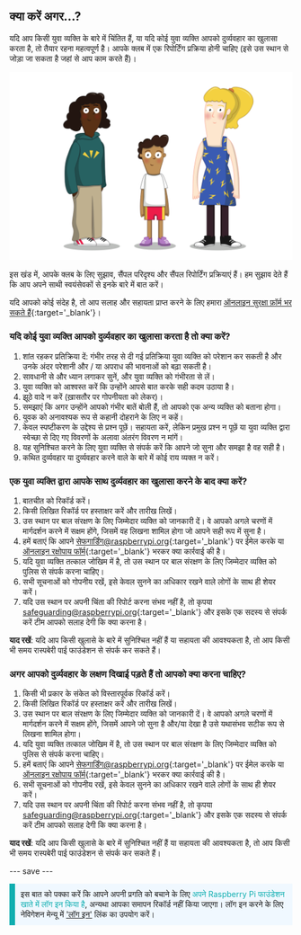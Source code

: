 ## क्या करें अगर…?

यदि आप किसी युवा व्यक्ति के बारे में चिंतित हैं, या यदि कोई युवा व्यक्ति आपको दुर्व्यवहार का खुलासा करता है, तो तैयार रहना महत्वपूर्ण है। आपके क्लब में एक रिपोर्टिंग प्रक्रिया होनी चाहिए (इसे उस स्थान से जोड़ा जा सकता है जहां से आप काम करते हैं)।

![तीन युवक खड़े हैं।](images/8-Diverse-Mix-2.png)

इस खंड में, आपके क्लब के लिए सुझाव, सैंपल परिदृश्य और सैंपल रिपोर्टिंग प्रक्रियाएं हैं। हम सुझाव देते हैं कि आप अपने साथी स्वयंसेवकों से इनके बारे में बात करें।

यदि आपको कोई संदेह है, तो आप सलाह और सहायता प्राप्त करने के लिए हमारा [ऑनलाइन सुरक्षा फ़ॉर्म भर सकते हैं](https://form.raspberrypi.org/f/safeguarding-concern-form){:target='_blank'}।

### यदि कोई युवा व्यक्ति आपको दुर्व्यवहार का खुलासा करता है तो क्या करें?

1. शांत रहकर प्रतिक्रिया दें: गंभीर तरह से दी गई प्रतिक्रिया युवा व्यक्ति को परेशान कर सकती है और उनके अंदर परेशानी और / या अपराध की भावनाओं को बढ़ा सकती है।
1. सावधानी से और ध्यान लगाकर सुनें, और युवा व्यक्ति को गंभीरता से लें।
1. युवा व्यक्ति को आश्वस्त करें कि उन्होंने आपसे बात करके सही कदम उठाया है।
1. झूठे वादे न करें (ख़ासतौर पर गोपनीयता को लेकर)।
1. समझाएं कि अगर उन्होंने आपको गंभीर बातें बोली हैं, तो आपको एक अन्य व्यक्ति को बताना होगा।
1. युवक को अनावश्यक रूप से कहानी दोहराने के लिए न कहें।
1. केवल स्पष्टीकरण के उद्देश्य से प्रश्न पूछें। सहायता करें, लेकिन प्रमुख प्रश्न न पूछें या युवा व्यक्ति द्वारा स्वेच्छा से दिए गए विवरणों के अलावा अंतरंग विवरण न मांगें।
1. यह सुनिश्चित करने के लिए युवा व्यक्ति से संपर्क करें कि आपने जो सुना और समझा है वह सही है।
1. कथित दुर्व्यवहार या दुर्व्यवहार करने वाले के बारे में कोई राय व्यक्त न करें।

### एक युवा व्यक्ति द्वारा आपके साथ दुर्व्यवहार का खुलासा करने के बाद क्या करें?

1. बातचीत को रिकॉर्ड करें।
1. किसी लिखित रिकॉर्ड पर हस्ताक्षर करें और तारीख लिखें।
1. उस स्थान पर बाल संरक्षण के लिए जिम्मेदार व्यक्ति को जानकारी दें। वे आपको अगले चरणों में मार्गदर्शन करने में सक्षम होंगे, जिसमें वह लिखना शामिल होगा जो आपने सही रूप में सुना है।
1. हमें बताएं कि आपने [सेफगार्डिंग@raspberrypi.org](mailto:safeguarding@raspberrypi.org){:target='_blank'} पर ईमेल करके या [ऑनलाइन रक्षोपाय फॉर्म](https://form.raspberrypi.org/f/safeguarding-concern-form){:target='_blank'} भरकर क्या कार्रवाई की है।
1. यदि युवा व्यक्ति तत्काल जोखिम में है, तो उस स्थान पर बाल संरक्षण के लिए जिम्मेदार व्यक्ति को पुलिस से संपर्क करना चाहिए।
1. सभी सूचनाओं को गोपनीय रखें, इसे केवल सुनने का अधिकार रखने वाले लोगों के साथ ही शेयर करें।
1. यदि उस स्थान पर अपनी चिंता की रिपोर्ट करना संभव नहीं है, तो कृपया [safeguarding@raspberrypi.org](mailto:safeguarding@raspberrypi.org){:target='_blank'} और इसके एक सदस्य से संपर्क करें टीम आपको सलाह देगी कि क्या करना है।

**याद रखें**: यदि आप किसी खुलासे के बारे में सुनिश्चित नहीं हैं या सहायता की आवश्यकता है, तो आप किसी भी समय रास्पबेरी पाई फाउंडेशन से संपर्क कर सकते हैं।

### अगर आपको दुर्व्यवहार के लक्षण दिखाई पड़ते हैं तो आपको क्या करना चाहिए?

1. किसी भी प्रकार के संकेत को विस्तारपूर्वक रिकॉर्ड करें।
1. किसी लिखित रिकॉर्ड पर हस्ताक्षर करें और तारीख लिखें।
1. उस स्थान पर बाल संरक्षण के लिए जिम्मेदार व्यक्ति को जानकारी दें। वे आपको अगले चरणों में मार्गदर्शन करने में सक्षम होंगे, जिसमें आपने जो सुना है और/या देखा है उसे यथासंभव सटीक रूप से लिखना शामिल होगा।
1. यदि युवा व्यक्ति तत्काल जोखिम में है, तो उस स्थान पर बाल संरक्षण के लिए जिम्मेदार व्यक्ति को पुलिस से संपर्क करना चाहिए।
1. हमें बताएं कि आपने [सेफगार्डिंग@raspberrypi.org](mailto:safeguarding@raspberrypi.org){:target='_blank'} पर ईमेल करके या [ऑनलाइन रक्षोपाय फॉर्म](https://form.raspberrypi.org/f/safeguarding-concern-form){:target='_blank'} भरकर क्या कार्रवाई की है।
1. सभी सूचनाओं को गोपनीय रखें, इसे केवल सुनने का अधिकार रखने वाले लोगों के साथ ही शेयर करें।
1. यदि उस स्थान पर अपनी चिंता की रिपोर्ट करना संभव नहीं है, तो कृपया [safeguarding@raspberrypi.org](mailto:safeguarding@raspberrypi.org){:target='_blank'} और इसके एक सदस्य से संपर्क करें टीम आपको सलाह देगी कि क्या करना है।

**याद रखें**: यदि आप किसी खुलासे के बारे में सुनिश्चित नहीं हैं या सहायता की आवश्यकता है, तो आप किसी भी समय रास्पबेरी पाई फाउंडेशन से संपर्क कर सकते हैं।

--- save ---

<p style="border-left: solid; border-width:10px; border-color: #0faeb0; background-color: aliceblue; padding: 10px;">
इस बात को पक्का करें कि आपने अपनी प्रगति को बचाने के लिए <span style="color: #0faeb0">अपने Raspberry Pi फाउंडेशन खाते में लॉग इन किया है</span>, अन्यथा आपका समापन रिकॉर्ड नहीं किया जाएगा। लॉग इन करने के लिए नेविगेशन मेन्यू में <a href="https://my.raspberrypi.org/login">'लॉग इन'</a> लिंक का उपयोग करें।
</p>
